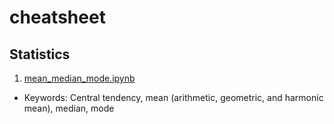 # cheatsheet

## Statistics
1. [mean_median_mode.ipynb](https://github.com/ksonod/my_statistics/blob/master/mean_median_mode.ipynb)
- Keywords: Central tendency, mean (arithmetic, geometric, and harmonic mean), median, mode
